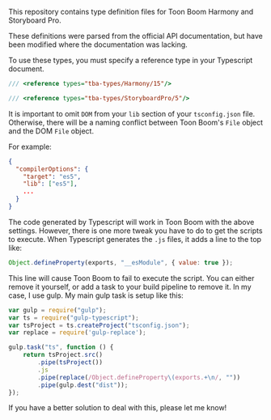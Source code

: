 This repository contains type definition files for Toon Boom Harmony and Storyboard Pro.

These definitions were parsed from the official API documentation, but have been modified where the documentation was lacking.

To use these types, you must specify a reference type in your Typescript document.

```typescript
/// <reference types="tba-types/Harmony/15"/>
```

```typescript
/// <reference types="tba-types/StoryboardPro/5"/>
```

It is important to omit `DOM` from your `lib` section of your `tsconfig.json` file.  Otherwise, there will be a naming conflict between Toon Boom's `File` object and the DOM `File` object.

For example:

```json
{
  "compilerOptions": {
    "target": "es5",
    "lib": ["es5"],
    ...
  }
}
```

The code generated by Typescript will work in Toon Boom with the above settings.  However, there is one more tweak you have to do to get the scripts to execute.  When Typescript generates the `.js` files, it adds a line to the top like:

```javascript
Object.defineProperty(exports, "__esModule", { value: true });
```

This line will cause Toon Boom to fail to execute the script.  You can either remove it yourself, or add a task to your build pipeline to remove it.  In my case, I use gulp.  My main gulp task is setup like this:


```javascript
var gulp = require("gulp");
var ts = require("gulp-typescript");
var tsProject = ts.createProject("tsconfig.json");
var replace = require('gulp-replace');

gulp.task("ts", function () {
    return tsProject.src()
        .pipe(tsProject())
        .js
        .pipe(replace(/Object.defineProperty\(exports.+\n/, ""))
        .pipe(gulp.dest("dist"));
});
```

If you have a better solution to deal with this, please let me know!